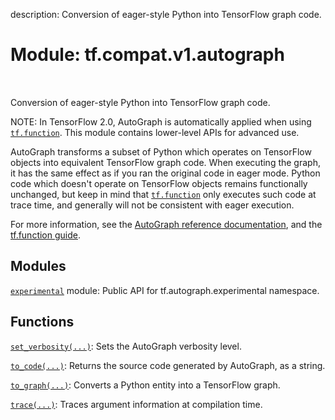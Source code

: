 description: Conversion of eager-style Python into TensorFlow graph code.

<div itemscope itemtype="http://developers.google.com/ReferenceObject">
<meta itemprop="name" content="tf.compat.v1.autograph" />
<meta itemprop="path" content="Stable" />
</div>

# Module: tf.compat.v1.autograph

<!-- Insert buttons and diff -->

<table class="tfo-notebook-buttons tfo-api nocontent" align="left">

</table>



Conversion of eager-style Python into TensorFlow graph code.


NOTE: In TensorFlow 2.0, AutoGraph is automatically applied when using
<a href="../../../tf/function.md"><code>tf.function</code></a>. This module contains lower-level APIs for advanced use.

AutoGraph transforms a subset of Python which operates on TensorFlow objects
into equivalent TensorFlow graph code. When executing the graph, it has the same
effect as if you ran the original code in eager mode.
Python code which doesn't operate on TensorFlow objects remains functionally
unchanged, but keep in mind that <a href="../../../tf/function.md"><code>tf.function</code></a> only executes such code at trace
time, and generally will not be consistent with eager execution.

For more information, see the
[AutoGraph reference documentation](https://github.com/tensorflow/tensorflow/blob/master/tensorflow/python/autograph/g3doc/reference/index.md),
and the [tf.function guide](https://www.tensorflow.org/guide/function#autograph_transformations).

## Modules

[`experimental`](../../../tf/compat/v1/autograph/experimental.md) module: Public API for tf.autograph.experimental namespace.

## Functions

[`set_verbosity(...)`](../../../tf/autograph/set_verbosity.md): Sets the AutoGraph verbosity level.

[`to_code(...)`](../../../tf/compat/v1/autograph/to_code.md): Returns the source code generated by AutoGraph, as a string.

[`to_graph(...)`](../../../tf/compat/v1/autograph/to_graph.md): Converts a Python entity into a TensorFlow graph.

[`trace(...)`](../../../tf/autograph/trace.md): Traces argument information at compilation time.

